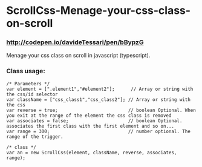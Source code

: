 # ScrollCss-Menage-your-css-class-on-scroll
### http://codepen.io/davideTessari/pen/bBypzG
Menage your css class on scroll in javascript (typescript).

### Class usage:
    /* Parameters */
    var element = [".element1","#element2"];      // Array or string with the css/id selector
    var className = ["css_class1","css_class2"]; // Array or string with the css
    var reverse = true;                          // boolean Optional. When you exit at the range of the element the css class is removed
    var associates = false;                      // boolean Optional. associates the first class with the first element and so on...
    var range = 300;                             // number optional. The range of the trigger.
  
    /* class */
    var an = new ScrollCss(element, className, reverse, associates, range);
